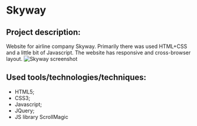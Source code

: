 # Skyway
## Project description: 
Website for airline company Skyway. Primarily there was used HTML+CSS and a little bit of Javascript. The website has responsive and cross-browser layout.
![Skyway screenshot](https://user-images.githubusercontent.com/85941394/211557739-9fd9e5b2-23ea-4143-a0ad-9422b48aa4fc.png)
## Used tools/technologies/techniques: 
- HTML5; 
- CSS3; 
- Javascript; 
- JQuery; 
- JS library ScrollMagic
